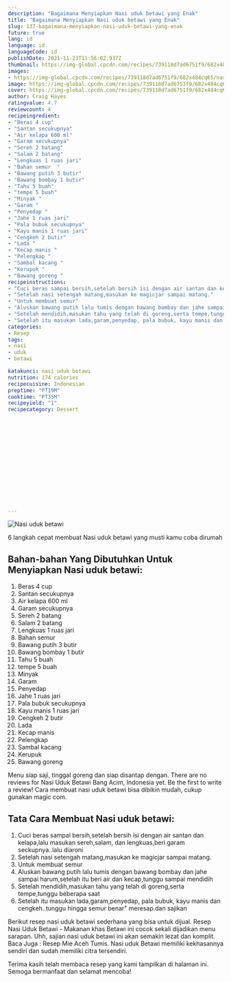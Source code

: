 ```yaml
---
description: "Bagaimana Menyiapkan Nasi uduk betawi yang Enak"
title: "Bagaimana Menyiapkan Nasi uduk betawi yang Enak"
slug: 137-bagaimana-menyiapkan-nasi-uduk-betawi-yang-enak
future: true
lang: id
language: id
languageCode: id
publishDate: 2021-11-23T11:56:02.937Z 
thumbnail: https://img-global.cpcdn.com/recipes/739118d7ad6751f9/682x484cq65/nasi-uduk-betawi-foto-resep-utama.webp
images:
- https://img-global.cpcdn.com/recipes/739118d7ad6751f9/682x484cq65/nasi-uduk-betawi-foto-resep-utama.webp
image: https://img-global.cpcdn.com/recipes/739118d7ad6751f9/682x484cq65/nasi-uduk-betawi-foto-resep-utama.webp
cover: https://img-global.cpcdn.com/recipes/739118d7ad6751f9/682x484cq65/nasi-uduk-betawi-foto-resep-utama.webp
author: Craig Hayes
ratingvalue: 4.7
reviewcount: 4
recipeingredient:
- "Beras 4 cup"
- "Santan secukupnya"
- "Air kelapa 600 ml"
- "Garam secukupnya"
- "Sereh 2 batang"
- "Salam 2 batang"
- "Lengkuas 1 ruas jari"
- "Bahan semur  "
- "Bawang putih 3 butir"
- "Bawang bombay 1 butir"
- "Tahu 5 buah"
- "tempe 5 buah"
- "Minyak "
- "Garam "
- "Penyedap "
- "Jahe 1 ruas jari"
- "Pala bubuk secukupnya"
- "Kayu manis 1 ruas jari"
- "Cengkeh 2 butir"
- "Lada "
- "Kecap manis "
- "Pelengkap "
- "Sambal kacang "
- "Kerupuk "
- "Bawang goreng "
recipeinstructions:
- "Cuci beras sampai bersih,setelah bersih isi dengan air santan dan kelapa,lalu masukan sereh,salam, dan lengkuas,beri garam seckupnya..lalu diaroni"
- "Setelah nasi setengah matang,masukan ke magicjar sampai matang."
- "Untuk membuat semur"
- "Aluskan bawang putih lalu tumis dengan bawang bombay dan jahe sampai harum,setelah itu beri air dan kecap,tunggu sampai mendidih"
- "Setelah mendidih,masukan tahu yang telah di goreng,serta tempe,tunggu beberapa saat"
- "Setelah itu masukan lada,garam,penyedap, pala bubuk, kayu manis dan cengkeh..tunggu hingga semur benar&#34; meresap.dan sajikan"
categories:
- Resep
tags:
- nasi
- uduk
- betawi

katakunci: nasi uduk betawi 
nutrition: 174 calories
recipecuisine: Indonesian
preptime: "PT19M"
cooktime: "PT35M"
recipeyield: "1"
recipecategory: Dessert


     
    
    
    
    
    
    
    
    
    
    
      
    
---
```



![Nasi uduk betawi](https://img-global.cpcdn.com/recipes/739118d7ad6751f9/682x484cq65/nasi-uduk-betawi-foto-resep-utama.webp)

6 langkah cepat membuat  Nasi uduk betawi yang musti kamu coba dirumah

<!--inarticleads1-->

## Bahan-bahan Yang Dibutuhkan Untuk Menyiapkan Nasi uduk betawi:

1. Beras 4 cup
1. Santan secukupnya
1. Air kelapa 600 ml
1. Garam secukupnya
1. Sereh 2 batang
1. Salam 2 batang
1. Lengkuas 1 ruas jari
1. Bahan semur  
1. Bawang putih 3 butir
1. Bawang bombay 1 butir
1. Tahu 5 buah
1. tempe 5 buah
1. Minyak 
1. Garam 
1. Penyedap 
1. Jahe 1 ruas jari
1. Pala bubuk secukupnya
1. Kayu manis 1 ruas jari
1. Cengkeh 2 butir
1. Lada 
1. Kecap manis 
1. Pelengkap 
1. Sambal kacang 
1. Kerupuk 
1. Bawang goreng 

Menu siap saji, tinggal goreng dan siap disantap dengan. There are no reviews for Nasi Uduk Betawi Bang Acim, Indonesia yet. Be the first to write a review! Cara membuat nasi uduk betawi bisa dibikin mudah, cukup gunakan magic com. 

<!--inarticleads2-->

## Tata Cara Membuat Nasi uduk betawi:

1. Cuci beras sampai bersih,setelah bersih isi dengan air santan dan kelapa,lalu masukan sereh,salam, dan lengkuas,beri garam seckupnya..lalu diaroni
1. Setelah nasi setengah matang,masukan ke magicjar sampai matang.
1. Untuk membuat semur
1. Aluskan bawang putih lalu tumis dengan bawang bombay dan jahe sampai harum,setelah itu beri air dan kecap,tunggu sampai mendidih
1. Setelah mendidih,masukan tahu yang telah di goreng,serta tempe,tunggu beberapa saat
1. Setelah itu masukan lada,garam,penyedap, pala bubuk, kayu manis dan cengkeh..tunggu hingga semur benar&#34; meresap.dan sajikan


Berikut resep nasi uduk betawi sederhana yang bisa untuk dijual. Resep Nasi Uduk Betawi - Makanan khas Betawi ini cocok sekali dijadikan menu sarapan. Uhh, sajian nasi uduk betawi ini akan semakin lezat dan komplit. Baca Juga : Resep Mie Aceh Tumis. Nasi uduk Betawi memiliki kekhasannya sendiri dan sudah memiliki citra tersendiri. 

Terima kasih telah membaca resep yang kami tampilkan di halaman ini. Semoga bermanfaat dan selamat mencoba!
